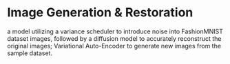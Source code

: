 # Image Generation & Restoration
a model utilizing a variance scheduler to introduce noise into FashionMNIST dataset images, followed by a diffusion model to accurately reconstruct the original images; Variational Auto-Encoder to generate new images from the sample dataset.
